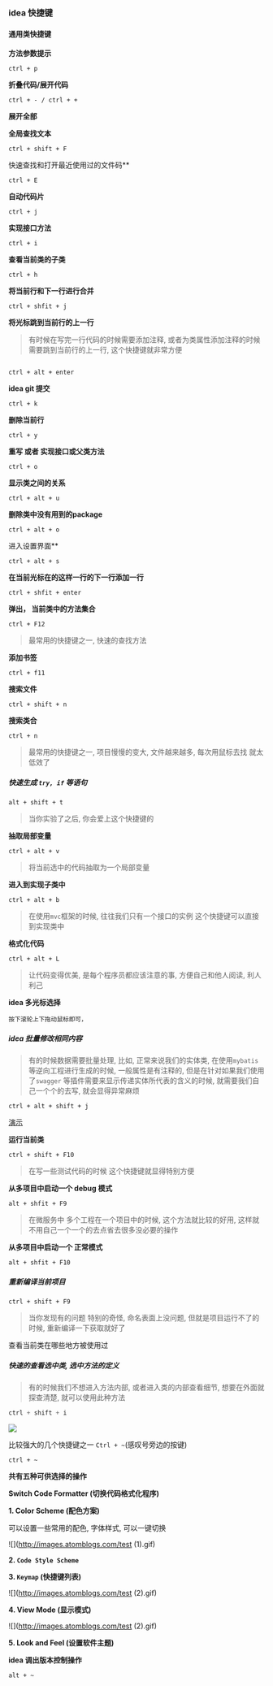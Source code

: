 ### idea 快捷键
#### 通用类快捷键

**方法参数提示**
```
ctrl + p
```



**折叠代码/展开代码**

```
ctrl + - / ctrl + +
```

**展开全部**



**全局查找文本**

```
ctrl + shift + F
```



快速查找和打开最近使用过的文件码**

```
ctrl + E
```



**自动代码片**

```
ctrl + j
```



**实现接口方法**

```
ctrl + i
```



**查看当前类的子类**

```
ctrl + h
```



**将当前行和下一行进行合并**

```
ctrl + shfit + j
```

**将光标跳到当前行的上一行**

> 有时候在写完一行代码的时候需要添加注释, 或者为类属性添加注释的时候需要跳到当前行的上一行, 这个快捷键就非常方便

```

ctrl + alt + enter
```


**idea git 提交**
```
ctrl + k
```



**删除当前行**

```
ctrl + y
```



**重写 或者 实现接口或父类方法**

```
ctrl + o
```



**显示类之间的关系**

```
ctrl + alt + u
```



**删除类中没有用到的package**

```
ctrl + alt + o
```



进入设置界面**

```
ctrl + alt + s
```



**在当前光标在的这样一行的下一行添加一行**

```
ctrl + shfit + enter
```



**弹出， 当前类中的方法集合**

```
ctrl + F12
```

> 最常用的快捷键之一, 快速的查找方法



**添加书签**

```
ctrl + f11
```



**搜索文件**

```
ctrl + shift + n
```



**搜索类合**

```
ctrl + n
```

> 最常用的快捷键之一, 项目慢慢的变大, 文件越来越多, 每次用鼠标去找 就太低效了



##### 快速生成 `try, if` 等语句

```
alt + shift + t
```

> 当你实验了之后, 你会爱上这个快捷键的



**抽取局部变量**

```
ctrl + alt + v
```

> 将当前选中的代码抽取为一个局部变量



**进入到实现子类中**

```
ctrl + alt + b
```

> 在使用`mvc`框架的时候, 往往我们只有一个接口的实例  这个快捷键可以直接到实现类中



**格式化代码**

```
ctrl + alt + L
```

> 让代码变得优美, 是每个程序员都应该注意的事, 方便自己和他人阅读, 利人利己



**idea 多光标选择**

```
按下滚轮上下拖动鼠标即可，
```



##### idea 批量修改相同内容

> 有的时候数据需要批量处理, 比如, 正常来说我们的实体类, 在使用`mybatis` 等逆向工程进行生成的时候, 一般属性是有注释的, 但是在针对如果我们使用了`swagger` 等插件需要来显示传递实体所代表的含义的时候, 就需要我们自己一个个的去写, 就会显得异常麻烦

```
ctrl + alt + shift + j
```

[演示](http://images.atomblogs.com/test.gif)



**运行当前类**

```
ctrl + shift + F10
```

> 在写一些测试代码的时候 这个快捷键就显得特别方便



**从多项目中启动一个 debug 模式**

```
alt + shfit + F9
```

> 在微服务中  多个工程在一个项目中的时候, 这个方法就比较的好用, 这样就不用自己一个一个的去点省去很多没必要的操作



**从多项目中启动一个 正常模式**

```
alt + shfit + F10
```



##### 重新编译当前项目

```
ctrl + shift + F9
```

> 当你发现有的问题 特别的奇怪, 命名表面上没问题, 但就是项目运行不了的时候, 重新编译一下获取就好了



查看当前类在哪些地方被使用过



##### 快速的查看选中类, 选中方法的定义

> 有的时候我们不想进入方法内部, 或者进入类的内部查看细节, 想要在外面就探查清楚, 就可以使用此种方法

```java
ctrl + shift + i
```

![](http://images.atomblogs.com/20190905083633.png)



比较强大的几个快捷键之一  `Ctrl + ~`(感叹号旁边的按键)

```
ctrl + ~
```
**共有五种可供选择的操作**

**Switch Code Formatter (切换代码格式化程序)**



**1. Color Scheme (配色方案)**

可以设置一些常用的配色, 字体样式, 可以一键切换

![](http://images.atomblogs.com/test (1).gif)

**2. `Code Style Scheme`**



**3. `Keymap` (快捷键列表)**

![](http://images.atomblogs.com/test (2).gif)

**4. View Mode (显示模式)**

![](http://images.atomblogs.com/test (2).gif)

**5. Look and Feel (设置软件主题)**



**idea 调出版本控制操作**

```
alt + ~
```
